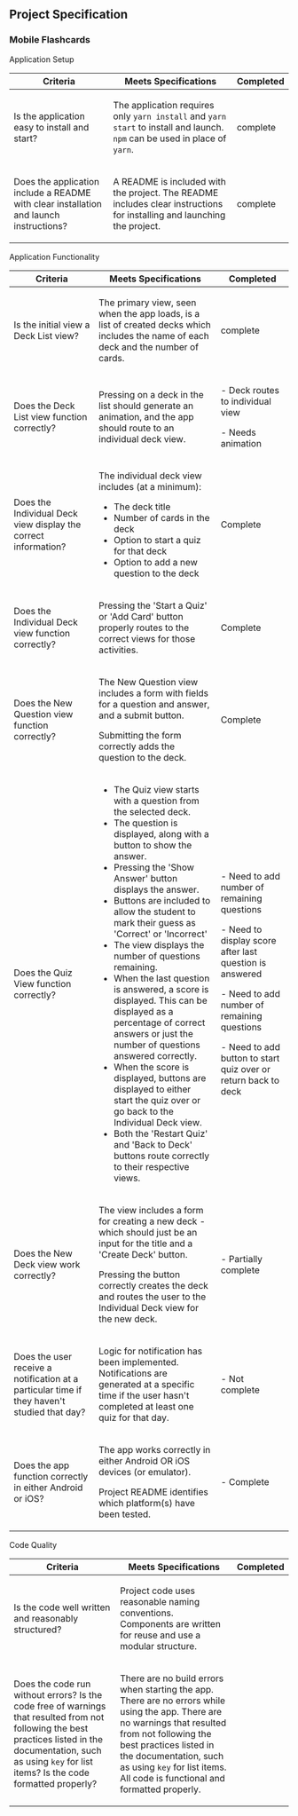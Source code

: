 <div id="proj-spec-div">
  <h2 id="project-spec-headline" translate="">Project Specification</h2>
  <h3 id="project-name"><p>Mobile Flashcards</p>
  </h3>
  <div style=""> <span><p>Application Setup</p>
</span>
    <table>
      <thead>
      <tr>
        <th><span translate="">Criteria</span></th>
        <th><span translate="">Meets Specifications</span></th>
        <th><span translate="">Completed</span></th>
      </tr>
      </thead>
      <tbody>
      <tr>
        <td><p>Is the application easy to install and start?</p>
        </td>
        <td>
          <p>The application requires only <code>yarn install</code> and <code>yarn start</code> to install and launch. <code>npm</code> can be used in place of <code>yarn</code>.
          </p>
        </td>
        <td>complete</td>
      </tr>
      <tr>
        <td>
          <p>Does the application include a README with clear installation and launch instructions?</p>
        </td>
        <td>
          <p>A README is included with the project. The README includes clear instructions for installing and launching the project.</p>
        </td>
        <td>complete</td>
      </tr>
      </tbody>
    </table>
  </div>
  <div> <span><p>Application Functionality</p>
</span>
    <table>
      <thead>
      <tr>
        <th><span translate="">Criteria</span></th>
        <th><span translate="">Meets Specifications</span></th>
        <th><span translate="">Completed</span></th>
      </tr>
      </thead>
      <tbody>
      <tr>
        <td><p>Is the initial view a Deck List view?</p>
        </td>
        <td>
          <p>The primary view, seen when the app loads, is a list of created decks which includes the name of each deck and the number of cards.</p>
        </td>
        <td>complete</td>
      </tr>
      <tr>
        <td><p>Does the Deck List view function correctly?</p>
        </td>
        <td>
          <p>Pressing on a deck in the list should generate an animation, and the app should route to an individual deck view.</p>
        </td>
           <td><p>- Deck routes to individual view</p><p>- Needs animation</p></td>
      </tr>
      <tr>
        <td>
          <p>Does the Individual Deck view display the correct information?</p>
        </td>
        <td><p>The individual deck view includes (at a minimum):</p>
          <ul>
            <li>The deck title</li>
            <li>Number of cards in the deck</li>
            <li>Option to start a quiz for that deck</li>
            <li>Option to add a new question to the deck</li>
          </ul>
        </td>
        <td>Complete</td>
      </tr>
      <tr>
        <td><p>Does the Individual Deck view function correctly?</p>
        </td>
        <td>
          <p>Pressing the 'Start a Quiz' or 'Add Card' button properly routes to the correct views for those activities.</p>
        </td>
        <td>Complete</td>
      </tr>
      <tr>
        <td><p>Does the New Question view function correctly?</p>
        </td>
        <td>
          <p>The New Question view includes a form with fields for a question and answer, and a submit button.</p>
          <p>Submitting the form correctly adds the question to the deck.</p>
        </td>
        <td><p>Complete</p></td>
      </tr>
      <tr>
        <td><p>Does the Quiz View function correctly?</p>
        </td>
        <td>
          <ul>
            <li>The Quiz view starts with a question from the selected deck. </li>
            <li>The question is displayed, along with a button to show the answer.</li>
            <li>Pressing the 'Show Answer' button displays the answer.</li>
            <li>Buttons are included to allow the student to mark their guess as 'Correct' or 'Incorrect'</li>
            <li>The view displays the number of questions remaining.</li>
            <li>When the last question is answered, a score is displayed. This can be displayed as a percentage of correct answers or just the number of questions answered correctly.</li>
            <li>When the score is displayed, buttons are displayed to either start the quiz over or go back to the Individual Deck view.</li>
            <li>Both the 'Restart Quiz' and 'Back to Deck' buttons route correctly to their respective views.</li>
          </ul>
        </td>
        <td>
        <p>- Need to add number of remaining questions</p>
        <p>- Need to display score after last question is answered</p>
        <p>- Need to add number of remaining questions</p>
        <p>- Need to add button to start quiz over or return back to deck</p>
        </td>
      </tr>
      <tr>
        <td><p>Does the New Deck view work correctly?</p>
        </td>
        <td>
          <p>The view includes a form for creating a new deck - which should just be an input for the title and a 'Create Deck' button. </p>
          <p>Pressing the button correctly creates the deck and routes the user to the Individual Deck view for the new deck.</p>
        </td>
        <td><p>- Partially complete</p></td>
      </tr>
      <tr>
        <td>
          <p>Does the user receive a notification at a particular time if they haven't studied that day?</p>
        </td>
        <td>
          <p>Logic for notification has been implemented. Notifications are generated at a specific time if the user hasn't completed at least one quiz for that day.</p>
        </td>
        <td>- Not complete</td>
      </tr>
      <tr>
        <td><p>Does the app function correctly in either Android or iOS?</p>
        </td>
        <td>
          <p>The app works correctly in either Android OR iOS devices (or emulator). </p>
          <p>Project README identifies which platform(s) have been tested.</p>
        </td>
        <td><p>- Complete</p></td>
      </tr>
      </tbody>
    </table>
  </div>
  <div> <span><p>Code Quality</p>
</span>
    <table>
      <thead>
      <tr>
        <th><span translate="">Criteria</span></th>
        <th><span translate="">Meets Specifications</span></th>
        <th><span translate="">Completed</span></th>
      </tr>
      </thead>
      <tbody>
      <tr>
        <td><p>Is the code well written and reasonably structured?</p>
        </td>
        <td>
          <p>Project code uses reasonable naming conventions. Components are written for reuse and use a modular structure. </p>
        </td>
        <td></td>
      </tr>
      <tr>
        <td>
          <p>Does the code run without errors? Is the code free of warnings that resulted from not following the best practices listed in the documentation, such as using <code>key</code> for list items? Is the code formatted properly?
          </p>
        </td>
        <td>
          <p>There are no build errors when starting the app. There are no errors while using the app. There are no warnings that resulted from not following the best practices listed in the documentation, such as using <code>key</code> for list items. All code is functional and formatted properly.
          </p>
        </td>
        <td></td>
      </tr>
      </tbody>
    </table>
  </div>
</div>
